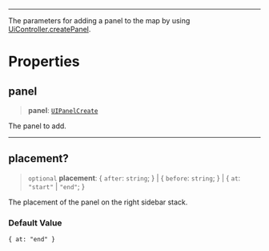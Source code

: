 ***

The parameters for adding a panel to the map by using [UiController.createPanel](UiController.md#createpanel).

# Properties

## panel

> **panel**: [`UIPanelCreate`](UIPanelCreate.md)

The panel to add.

***

## placement?

> `optional` **placement**: \{ `after`: `string`; } | \{ `before`: `string`; } | \{ `at`: `"start"` | `"end"`; }

The placement of the panel on the right sidebar stack.

### Default Value

`{ at: "end" }`
